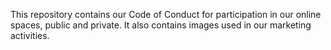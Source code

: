 This repository contains our Code of Conduct for participation in our online spaces, public and private.
It also contains images used in our marketing activities.